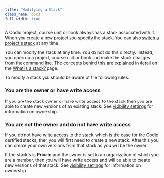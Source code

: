 ```yaml
---
title: "Modifying a Stack"
class_name: docs
full_width: true
---
```


A Codio project, course unit or book always has a stack associated with it. When you create a new project you specify the stack. You can also [switch a project's stack](/docs/project/stacks/switch) at any time.

You can modify the stack at any time. You do not do this directly. Instead, you open up a project, course unit or book and make the stack changes from the [command line](/docs/ide/boxes/terminal). The concepts behind this are explained in detail on the [What is a stack?](/docs/project/stacks/stack-overview/) page.

To modify a stack you should be aware of the following rules.

### You are the owner or have write access
If you are the stack owner or have write access to the stack then you are able to create new versions of an existing stack. See [visibility settings](/docs/project/stacks/visibility) for information on ownership. 

### You are not the owner and do not have write access
If you do not have write access to the stack, which is the case for the Codio certified stacks, then you will first need to create a new stack. After this you can create your own versions from that stack as you will be the owner.

If the stack's is **Private** and the owner is set to an organization of which you are a member, then you will have write access and will be able to create new versions of that stack. See [visibility settings](/docs/project/stacks/visibility) for information on ownership. 





